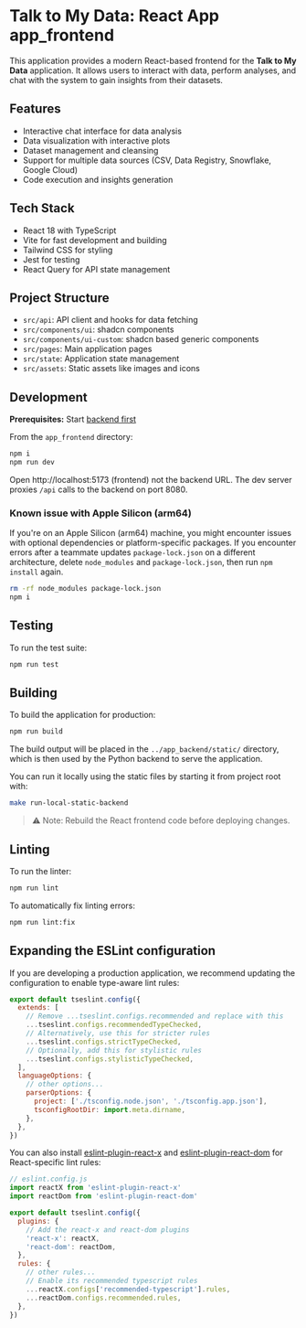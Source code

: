 # Talk to My Data: React App app_frontend

This application provides a modern React-based frontend for the **Talk to My Data** application. It allows users to interact with data, perform analyses, and chat with the system to gain insights from their datasets.

## Features

- Interactive chat interface for data analysis
- Data visualization with interactive plots
- Dataset management and cleansing
- Support for multiple data sources (CSV, Data Registry, Snowflake, Google Cloud)
- Code execution and insights generation

## Tech Stack

- React 18 with TypeScript
- Vite for fast development and building
- Tailwind CSS for styling
- Jest for testing
- React Query for API state management

## Project Structure

- `src/api`: API client and hooks for data fetching
- `src/components/ui`: shadcn components
- `src/components/ui-custom`: shadcn based generic components
- `src/pages`: Main application pages
- `src/state`: Application state management
- `src/assets`: Static assets like images and icons


<a id="react-local-dev"></a>

## Development

**Prerequisites:** Start [backend first](../app_backend/README.md#backend-local-dev)

From the `app_frontend` directory:
```bash
npm i
npm run dev
```

Open http://localhost:5173 (frontend) not the backend URL. 
The dev server proxies `/api` calls to the backend on port 8080.

### Known issue with Apple Silicon (arm64)

If you're on an Apple Silicon (arm64) machine, you might encounter issues with optional dependencies or platform-specific packages. If you encounter errors after a teammate updates `package-lock.json` on a different architecture, delete `node_modules` and `package-lock.json`, then run `npm install` again.

```bash
rm -rf node_modules package-lock.json
npm i
```

## Testing

To run the test suite:

```bash
npm run test
```

## Building

To build the application for production:

```bash
npm run build
```

The build output will be placed in the `../app_backend/static/` directory, which is then used by the Python backend to serve the application. 

You can run it locally using the static files by starting it from project root with:

```bash
make run-local-static-backend
```

> ⚠️ Note: Rebuild the React frontend code before deploying changes.

## Linting

To run the linter:

```bash
npm run lint
```

To automatically fix linting errors:

```bash
npm run lint:fix
```

## Expanding the ESLint configuration

If you are developing a production application, we recommend updating the configuration to enable type-aware lint rules:

```js
export default tseslint.config({
  extends: [
    // Remove ...tseslint.configs.recommended and replace with this
    ...tseslint.configs.recommendedTypeChecked,
    // Alternatively, use this for stricter rules
    ...tseslint.configs.strictTypeChecked,
    // Optionally, add this for stylistic rules
    ...tseslint.configs.stylisticTypeChecked,
  ],
  languageOptions: {
    // other options...
    parserOptions: {
      project: ['./tsconfig.node.json', './tsconfig.app.json'],
      tsconfigRootDir: import.meta.dirname,
    },
  },
})
```

You can also install [eslint-plugin-react-x](https://github.com/Rel1cx/eslint-react/tree/main/packages/plugins/eslint-plugin-react-x) and [eslint-plugin-react-dom](https://github.com/Rel1cx/eslint-react/tree/main/packages/plugins/eslint-plugin-react-dom) for React-specific lint rules:

```js
// eslint.config.js
import reactX from 'eslint-plugin-react-x'
import reactDom from 'eslint-plugin-react-dom'

export default tseslint.config({
  plugins: {
    // Add the react-x and react-dom plugins
    'react-x': reactX,
    'react-dom': reactDom,
  },
  rules: {
    // other rules...
    // Enable its recommended typescript rules
    ...reactX.configs['recommended-typescript'].rules,
    ...reactDom.configs.recommended.rules,
  },
})
```
